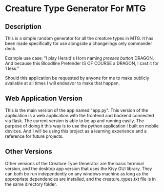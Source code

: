 # Creature Type Generator For MTG

## Description

This is a simple random generator for all the creature types in MTG. It has been made specifically for use alongside a changelings only commander deck.

Example use case: "I play Herald's Horn naming *presses button* DRAGON. And because this Bloodline Pretender IS OF COURSE a DRAGON, I cast it for 1 less."

Should this application be requested by anyone for me to make publicly available at all times I will endeavor to make that happen.

## Web Application Version

This is the main version of the app named "app.py". This version of the application is a web application with the frontend and backend connected via flask. The current version is able to be up and running easily. The purpose of doing it this way is to use the python application I built on mobile devices. And I will be using this project as a learning experience and a reference for future projects.

## Other Versions

Other versions of the Creature Type Generator are the basic terminal version, and the desktop app version that uses the Kivy GUI library. They can both be run independently on any windows machine as long as the appropriate dependencies are installed, and the creature_types.txt file is in the same directory folder.
